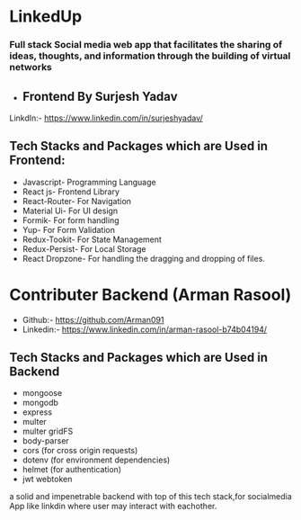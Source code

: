 # LinkedUp
 ### Full stack Social media web app that facilitates the sharing of ideas, thoughts, and information through the building of virtual networks


* ## Frontend By Surjesh Yadav 
LinkdIn:- https://www.linkedin.com/in/surjeshyadav/


## Tech Stacks and Packages which are Used in Frontend:
* Javascript- Programming Language 
* React js- Frontend Library 
* React-Router- For Navigation
* Material Ui- For UI design
* Formik- For form handling
* Yup- For Form Validation 
* Redux-Tookit- For State Management 
* Redux-Persist- For Local Storage
* React Dropzone- For handling the dragging and dropping of files.


# Contributer Backend (Arman Rasool)
* Github:- https://github.com/Arman091
* Linkedin:- https://www.linkedin.com/in/arman-rasool-b74b04194/

## Tech Stacks and Packages which are Used in Backend
* mongoose
* mongodb
* express
* multer 
* multer gridFS
* body-parser
* cors (for cross origin requests)
* dotenv (for environment dependencies)
* helmet (for authentication)
* jwt webtoken

a solid and impenetrable backend with top of this tech stack,for socialmedia App like linkdin where user may interact with eachother.
